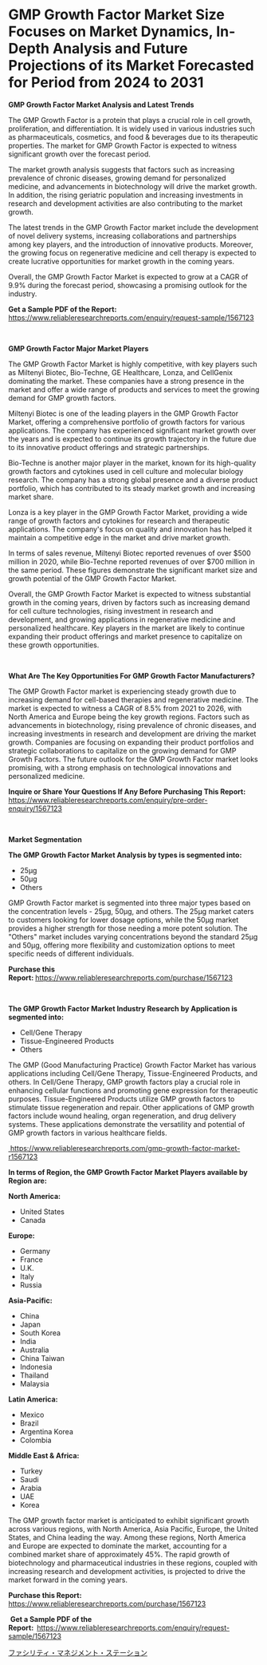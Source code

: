 <p><h1>GMP Growth Factor Market Size Focuses on Market Dynamics, In-Depth Analysis and Future Projections of its Market Forecasted for Period from 2024 to 2031</h1></p><p><strong>GMP Growth Factor Market Analysis and Latest Trends</strong></p>
<p><p>The GMP Growth Factor is a protein that plays a crucial role in cell growth, proliferation, and differentiation. It is widely used in various industries such as pharmaceuticals, cosmetics, and food & beverages due to its therapeutic properties. The market for GMP Growth Factor is expected to witness significant growth over the forecast period.</p><p>The market growth analysis suggests that factors such as increasing prevalence of chronic diseases, growing demand for personalized medicine, and advancements in biotechnology will drive the market growth. In addition, the rising geriatric population and increasing investments in research and development activities are also contributing to the market growth. </p><p>The latest trends in the GMP Growth Factor market include the development of novel delivery systems, increasing collaborations and partnerships among key players, and the introduction of innovative products. Moreover, the growing focus on regenerative medicine and cell therapy is expected to create lucrative opportunities for market growth in the coming years.</p><p>Overall, the GMP Growth Factor Market is expected to grow at a CAGR of 9.9% during the forecast period, showcasing a promising outlook for the industry.</p></p>
<p><strong>Get a Sample PDF of the Report:&nbsp;</strong> <a href="https://www.reliableresearchreports.com/enquiry/request-sample/1567123">https://www.reliableresearchreports.com/enquiry/request-sample/1567123</a></p>
<p>&nbsp;</p>
<p><strong>GMP Growth Factor Major Market Players</strong></p>
<p><p>The GMP Growth Factor Market is highly competitive, with key players such as Miltenyi Biotec, Bio-Techne, GE Healthcare, Lonza, and CellGenix dominating the market. These companies have a strong presence in the market and offer a wide range of products and services to meet the growing demand for GMP growth factors.</p><p>Miltenyi Biotec is one of the leading players in the GMP Growth Factor Market, offering a comprehensive portfolio of growth factors for various applications. The company has experienced significant market growth over the years and is expected to continue its growth trajectory in the future due to its innovative product offerings and strategic partnerships.</p><p>Bio-Techne is another major player in the market, known for its high-quality growth factors and cytokines used in cell culture and molecular biology research. The company has a strong global presence and a diverse product portfolio, which has contributed to its steady market growth and increasing market share.</p><p>Lonza is a key player in the GMP Growth Factor Market, providing a wide range of growth factors and cytokines for research and therapeutic applications. The company's focus on quality and innovation has helped it maintain a competitive edge in the market and drive market growth.</p><p>In terms of sales revenue, Miltenyi Biotec reported revenues of over $500 million in 2020, while Bio-Techne reported revenues of over $700 million in the same period. These figures demonstrate the significant market size and growth potential of the GMP Growth Factor Market.</p><p>Overall, the GMP Growth Factor Market is expected to witness substantial growth in the coming years, driven by factors such as increasing demand for cell culture technologies, rising investment in research and development, and growing applications in regenerative medicine and personalized healthcare. Key players in the market are likely to continue expanding their product offerings and market presence to capitalize on these growth opportunities.</p></p>
<p>&nbsp;</p>
<p><strong>What Are The Key Opportunities For GMP Growth Factor Manufacturers?</strong></p>
<p><p>The GMP Growth Factor market is experiencing steady growth due to increasing demand for cell-based therapies and regenerative medicine. The market is expected to witness a CAGR of 8.5% from 2021 to 2026, with North America and Europe being the key growth regions. Factors such as advancements in biotechnology, rising prevalence of chronic diseases, and increasing investments in research and development are driving the market growth. Companies are focusing on expanding their product portfolios and strategic collaborations to capitalize on the growing demand for GMP Growth Factors. The future outlook for the GMP Growth Factor market looks promising, with a strong emphasis on technological innovations and personalized medicine.</p></p>
<p><strong>Inquire or Share Your Questions If Any Before Purchasing This Report:</strong> <a href="https://www.reliableresearchreports.com/enquiry/pre-order-enquiry/1567123">https://www.reliableresearchreports.com/enquiry/pre-order-enquiry/1567123</a></p>
<p>&nbsp;</p>
<p><strong>Market Segmentation</strong></p>
<p><strong>The GMP Growth Factor Market Analysis by types is segmented into:</strong></p>
<p><ul><li>25μg</li><li>50μg</li><li>Others</li></ul></p>
<p><p>GMP Growth Factor market is segmented into three major types based on the concentration levels - 25μg, 50μg, and others. The 25μg market caters to customers looking for lower dosage options, while the 50μg market provides a higher strength for those needing a more potent solution. The "Others" market includes varying concentrations beyond the standard 25μg and 50μg, offering more flexibility and customization options to meet specific needs of different individuals.</p></p>
<p><strong>Purchase this Report:&nbsp;</strong><a href="https://www.reliableresearchreports.com/purchase/1567123">https://www.reliableresearchreports.com/purchase/1567123</a></p>
<p>&nbsp;</p>
<p><strong>The GMP Growth Factor Market Industry Research by Application is segmented into:</strong></p>
<p><ul><li>Cell/Gene Therapy</li><li>Tissue-Engineered Products</li><li>Others</li></ul></p>
<p><p>The GMP (Good Manufacturing Practice) Growth Factor Market has various applications including Cell/Gene Therapy, Tissue-Engineered Products, and others. In Cell/Gene Therapy, GMP growth factors play a crucial role in enhancing cellular functions and promoting gene expression for therapeutic purposes. Tissue-Engineered Products utilize GMP growth factors to stimulate tissue regeneration and repair. Other applications of GMP growth factors include wound healing, organ regeneration, and drug delivery systems. These applications demonstrate the versatility and potential of GMP growth factors in various healthcare fields.</p></p>
<p><a href="https://www.reliableresearchreports.com/gmp-growth-factor-market-r1567123">&nbsp;https://www.reliableresearchreports.com/gmp-growth-factor-market-r1567123</a></p>
<p><strong>In terms of Region, the GMP Growth Factor Market Players available by Region are:</strong></p>
<p>
    <p> <strong> North America: </strong>
        <ul>
            <li>United States</li>
            <li>Canada</li>
        </ul>
        </p> 
    <p> <strong> Europe: </strong>
        <ul>
            <li>Germany</li>
            <li>France</li>
            <li>U.K.</li>
            <li>Italy</li>
            <li>Russia</li>
        </ul>
        </p> 
    <p> <strong> Asia-Pacific: </strong>
        <ul>
            <li>China</li>
            <li>Japan</li>
            <li>South Korea</li>
            <li>India</li>
            <li>Australia</li>
            <li>China Taiwan</li>
            <li>Indonesia</li>
            <li>Thailand</li>
            <li>Malaysia</li>
        </ul>
        </p> 
    <p> <strong> Latin America: </strong>
        <ul>
            <li>Mexico</li>
            <li>Brazil</li>
            <li>Argentina Korea</li>
            <li>Colombia</li>
        </ul>
        </p> 
    <p> <strong> Middle East & Africa: </strong>
        <ul>
            <li>Turkey</li>
            <li>Saudi</li>
            <li>Arabia</li>
            <li>UAE</li>
            <li>Korea</li>
        </ul>
    </p>
    </p>
<p><p>The GMP growth factor market is anticipated to exhibit significant growth across various regions, with North America, Asia Pacific, Europe, the United States, and China leading the way. Among these regions, North America and Europe are expected to dominate the market, accounting for a combined market share of approximately 45%. The rapid growth of biotechnology and pharmaceutical industries in these regions, coupled with increasing research and development activities, is projected to drive the market forward in the coming years.</p></p>
<p><strong>Purchase this Report: </strong><a href="https://www.reliableresearchreports.com/purchase/1567123">https://www.reliableresearchreports.com/purchase/1567123</a></p>
<p>&nbsp;<strong>Get a Sample PDF of the Report:&nbsp;&nbsp;</strong><a href="https://www.reliableresearchreports.com/enquiry/request-sample/1567123">https://www.reliableresearchreports.com/enquiry/request-sample/1567123</a></p>
<p><strong></strong></p>
<p><p><a href="https://github.com/hilmi-2a/Market-Research-Report-List-1/blob/main/344605491366.md">ファシリティ・マネジメント・ステーション</a></p></p>